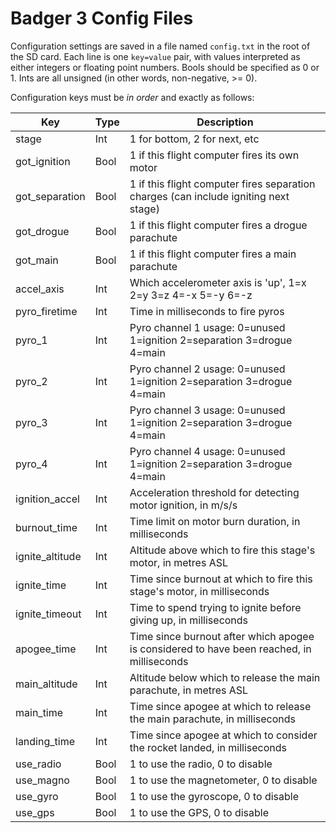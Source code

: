 # Badger 3 Config Files

Configuration settings are saved in a file named `config.txt` in the root of 
the SD card. Each line is one `key=value` pair, with values interpreted as 
either integers or floating point numbers. Bools should be specified as 0 or 1. 
Ints are all unsigned (in other words, non-negative, >= 0).

Configuration keys must be *in order* and exactly as follows:


Key              | Type  | Description
-----------------|-------|-----------------------------------------------------
stage            | Int   | 1 for bottom, 2 for next, etc
got_ignition     | Bool  | 1 if this flight computer fires its own motor 
got_separation   | Bool  | 1 if this flight computer fires separation charges (can include igniting next stage)
got_drogue       | Bool  | 1 if this flight computer fires a drogue parachute
got_main         | Bool  | 1 if this flight computer fires a main parachute
accel_axis       | Int   | Which accelerometer axis is 'up', 1=x 2=y 3=z 4=-x 5=-y 6=-z
pyro_firetime    | Int   | Time in milliseconds to fire pyros
pyro_1           | Int   | Pyro channel 1 usage: 0=unused 1=ignition 2=separation 3=drogue 4=main
pyro_2           | Int   | Pyro channel 2 usage: 0=unused 1=ignition 2=separation 3=drogue 4=main
pyro_3           | Int   | Pyro channel 3 usage: 0=unused 1=ignition 2=separation 3=drogue 4=main
pyro_4           | Int   | Pyro channel 4 usage: 0=unused 1=ignition 2=separation 3=drogue 4=main
ignition_accel   | Int   | Acceleration threshold for detecting motor ignition, in m/s/s
burnout_time     | Int   | Time limit on motor burn duration, in milliseconds
ignite_altitude  | Int   | Altitude above which to fire this stage's motor, in metres ASL
ignite_time      | Int   | Time since burnout at which to fire this stage's motor, in milliseconds
ignite_timeout   | Int   | Time to spend trying to ignite before giving up, in milliseconds
apogee_time      | Int   | Time since burnout after which apogee is considered to have been reached, in milliseconds
main_altitude    | Int   | Altitude below which to release the main parachute, in metres ASL
main_time        | Int   | Time since apogee at which to release the main parachute, in milliseconds
landing_time     | Int   | Time since apogee at which to consider the rocket landed, in milliseconds
use_radio        | Bool  | 1 to use the radio, 0 to disable
use_magno        | Bool  | 1 to use the magnetometer, 0 to disable
use_gyro         | Bool  | 1 to use the gyroscope, 0 to disable
use_gps          | Bool  | 1 to use the GPS, 0 to disable
